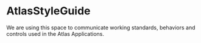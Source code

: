 # AtlasStyleGuide
We are using this space to communicate working standards, behaviors and controls used in the Atlas Applications.

